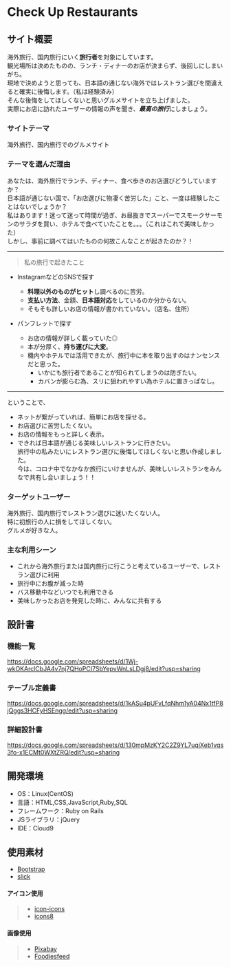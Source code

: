 # Check Up Restaurants

## サイト概要
海外旅行、国内旅行にいく**旅行者**を対象にしています。  
観光場所は決めたものの、ランチ・ディナーのお店が決まらず、後回しにしまいがち。  
現地で決めようと思っても、日本語の通じない海外ではレストラン選びを間違えると確実に後悔します。（私は経験済み）  
そんな後悔をしてほしくないと思いグルメサイトを立ち上げました。  
実際にお店に訪れたユーザーの情報の声を聞き、***最高の旅行***にしましょう。

### サイトテーマ
海外旅行、国内旅行でのグルメサイト


### テーマを選んだ理由
あなたは、海外旅行でランチ、ディナー、食べ歩きのお店選びどうしていますか？  
日本語が通じない国で、「お店選びに物凄く苦労した」こと、一度は経験したことはないでしょうか？  
私はあります！迷って迷って時間が過ぎ、お昼抜きでスーパーでスモークサーモンのサラダを買い、ホテルで食べていたことを。。。（これはこれで美味しかった）  
しかし、事前に調べてはいたものの何故こんなことが起きたのか？！
****
> 私の旅行で起きたこと
- InstagramなどのSNSで探す
  - **料理以外のものがヒット**し調べるのに苦労。
  - **支払い方法**、金額、**日本語対応**をしているのか分からない。
  - そもそも詳しいお店の情報が書かれていない。（店名、住所）

- パンフレットで探す
  - お店の情報が詳しく載っていた◎
  - 本が分厚く、**持ち運びに大変**。
  - 機内やホテルでは活用できたが、旅行中に本を取り出すのはナンセンスだと思った。
    - いかにも旅行者であることが知られてしまうのは防ぎたい。
    - カバンが膨らむ為、スリに狙われやすい為ホテルに置きっぱなし。
  
****
ということで、  
- ネットが繋がっていれば、簡単にお店を探せる。
- お店選びに苦労したくない。  
- お店の情報をもっと詳しく表示。
- できれば日本語が通じる美味しいレストランに行きたい。  
旅行中の私みたいにレストラン選びに後悔してほしくないと思い作成しました。  
今は、コロナ中でなかなか旅行にいけませんが、美味しいレストランをみんなで共有し合いましょう！！

### ターゲットユーザー
海外旅行、国内旅行でレストラン選びに迷いたくない人。  
特に初旅行の人に損をしてほしくない。  
グルメが好きな人。

### 主な利用シーン
- これから海外旅行または国内旅行に行こうと考えているユーザーで、レストラン選びに利用
- 旅行中にお腹が減った時
- バス移動中などいつでも利用できる
- 美味しかったお店を発見した時に、みんなに共有する

## 設計書
### 機能一覧
<https://docs.google.com/spreadsheets/d/1Wj-wkOKArclCbJA4v7nj7QHoPCI7SbYepvWnLsLDgj8/edit?usp=sharing>
### テーブル定義書
<https://docs.google.com/spreadsheets/d/1kASu4pUFvLfqNhm1yA04Nx1tfP8jQggs3HCFyHSEngg/edit?usp=sharing>
### 詳細設計書
<https://docs.google.com/spreadsheets/d/130mpMzKY2C2Z9YL7uqjXeb1vqs3fo-x1ECMt0WXtZRQ/edit?usp=sharing>

## 開発環境
- OS：Linux(CentOS)
- 言語：HTML,CSS,JavaScript,Ruby,SQL
- フレームワーク：Ruby on Rails
- JSライブラリ：jQuery
- IDE：Cloud9

## 使用素材
- [Bootstrap](https://getbootstrap.jp/)
- [slick](https://kenwheeler.github.io/slick/)  

#### アイコン使用
>- [icon-icons](https://icon-icons.com/ja/)
>- [icons8](https://icons8.jp/)  

#### 画像使用
>- [Pixabay](https://pixabay.com/ja/)
>- [Foodiesfeed](https://www.foodiesfeed.com/)
